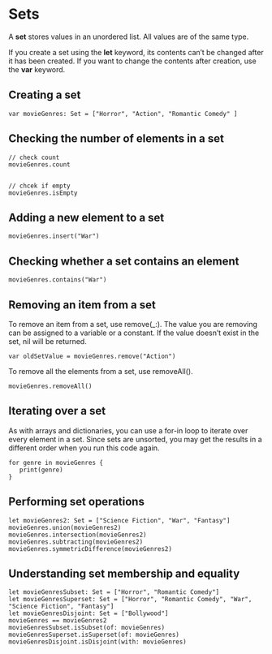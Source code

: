 # Sets

A **set** stores values in an unordered list. All values are of the same type.

If you create a set using the **let** keyword, its contents can’t be changed after it has been created. If you want to change the contents after creation, use the **var** keyword.


## Creating a set

```
var movieGenres: Set = ["Horror", "Action", "Romantic Comedy" ]
```

## Checking the number of elements in a set

```
// check count
movieGenres.count


// chcek if empty
movieGenres.isEmpty
```

## Adding a new element to a set

```
movieGenres.insert("War")
```

## Checking whether a set contains an element

```
movieGenres.contains("War")
```

## Removing an item from a set

To remove an item from a set, use remove(_:). The value you are removing can be assigned to a variable or a constant. If the value doesn’t exist in the set, nil will be returned.

```
var oldSetValue = movieGenres.remove("Action")
```

To remove all the elements from a set, use removeAll().

```
movieGenres.removeAll()
```

## Iterating over a set

As with arrays and dictionaries, you can use a for-in loop to iterate over every element in a set. Since sets are unsorted, you may get the results in a different order when you run this code again.

```
for genre in movieGenres {
   print(genre)
}
```

## Performing set operations


```
let movieGenres2: Set = ["Science Fiction", "War", "Fantasy"]
movieGenres.union(movieGenres2)
movieGenres.intersection(movieGenres2)
movieGenres.subtracting(movieGenres2)
movieGenres.symmetricDifference(movieGenres2)
```


## Understanding set membership and equality

```
let movieGenresSubset: Set = ["Horror", "Romantic Comedy"]
let movieGenresSuperset: Set = ["Horror", "Romantic Comedy", "War", "Science Fiction", "Fantasy"]
let movieGenresDisjoint: Set = ["Bollywood"]
movieGenres == movieGenres2
movieGenresSubset.isSubset(of: movieGenres)
movieGenresSuperset.isSuperset(of: movieGenres)
movieGenresDisjoint.isDisjoint(with: movieGenres)

```